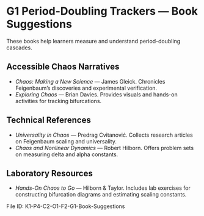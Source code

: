 # G1 Period-Doubling Trackers — Book Suggestions

These books help learners measure and understand period-doubling cascades.

## Accessible Chaos Narratives
- *Chaos: Making a New Science* — James Gleick. Chronicles Feigenbaum’s discoveries and experimental verification.
- *Exploring Chaos* — Brian Davies. Provides visuals and hands-on activities for tracking bifurcations.

## Technical References
- *Universality in Chaos* — Predrag Cvitanović. Collects research articles on Feigenbaum scaling and universality.
- *Chaos and Nonlinear Dynamics* — Robert Hilborn. Offers problem sets on measuring delta and alpha constants.

## Laboratory Resources
- *Hands-On Chaos to Go* — Hilborn & Taylor. Includes lab exercises for constructing bifurcation diagrams and estimating scaling constants.

File ID: K1-P4-C2-O1-F2-G1-Book-Suggestions
